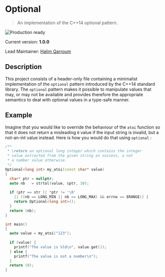 # Optional
> An implementation of the C++14 optional pattern.

![Production ready](https://img.shields.io/badge/Production-Ready-brightgreen.svg)

Current version: **1.0.0**

Lead Maintainer: [Halim Qarroum](mailto:hqm.post@gmail.com)

## Description

This project consists of a header-only file containing a minimalist implementation of the `optional` pattern introduced by the C++14 standard library. The `optional` pattern makes it possible to manipulate values that may, or may not be available and provides therefore the appropriate semantics to deal with optional values in a type-safe manner.

## Example

Imagine that you would like to override the behaviour of the `atoi` function so that it does not return a misleading `0` value if the input string is invalid, but a not-an-int value instead. Here is how you would do that using `optional` :

```c++
/**
 * \return an optional long integer which contains the integer
 * value extracted from the given string on success, a not
 * a number value otherwise.
 */
Optional<long int> my_atoi(const char* value)
{
  char* ptr = nullptr;
  auto nb   = strtol(value, &ptr, 10);
  
  if (ptr == str || *ptr != '\0'
    || ((nb == LONG_MIN || nb == LONG_MAX) && errno == ERANGE)) {
    return Optional<long int>();
  }
  return (nb);
}

int main()
{
  auto value = my_atoi("123");
  
  if (value) {
    printf("The value is %ld\n", value.get());
  } else {
    printf("The value is not a number\n");
  }
  return (0);
}
```
